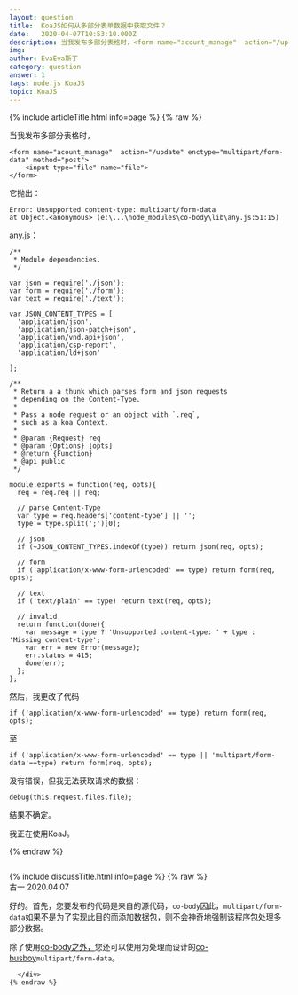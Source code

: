 ```yaml
---
layout: question
title:  KoaJS如何从多部分表单数据中获取文件？
date:   2020-04-07T10:53:10.000Z
description: 当我发布多部分表格时，<form name="acount_manage"  action="/update" enctype="multipart/...
img: 
author: EvaEva斯丁
category: question
answer: 1
tags: node.js KoaJS
topic: KoaJS
---
```

<div class="article-root">
  <div class="article">
    {% include articleTitle.html info=page %}
    {% raw %}
    <div class="article-content"><p><font style="vertical-align: inherit;"><font style="vertical-align: inherit;">当我发布多部分表格时，</font></font></p>

<pre><code>&lt;form name="acount_manage"  action="/update" enctype="multipart/form-data" method="post"&gt;<font></font>
    &lt;input type="file" name="file"&gt;<font></font>
&lt;/form&gt;<font></font>
</code></pre>

<p><font style="vertical-align: inherit;"><font style="vertical-align: inherit;">它抛出：</font></font></p>

<pre><code>Error: Unsupported content-type: multipart/form-data<font></font>
at Object.&lt;anonymous&gt; (e:\...\node_modules\co-body\lib\any.js:51:15)<font></font>
</code></pre>

<p><font style="vertical-align: inherit;"><font style="vertical-align: inherit;">any.js：</font></font></p>

<p></p><div class="snippet" data-lang="js" data-hide="false">
<div class="snippet-code">
<pre class="snippet-code-js lang-js prettyprint-override"><code>/**<font></font>
 * Module dependencies.<font></font>
 */<font></font>
<font></font>
var json = require('./json');<font></font>
var form = require('./form');<font></font>
var text = require('./text');<font></font>
<font></font>
var JSON_CONTENT_TYPES = [<font></font>
  'application/json',<font></font>
  'application/json-patch+json',<font></font>
  'application/vnd.api+json',<font></font>
  'application/csp-report',<font></font>
  'application/ld+json'<font></font>
<font></font>
];<font></font>
<font></font>
/**<font></font>
 * Return a a thunk which parses form and json requests<font></font>
 * depending on the Content-Type.<font></font>
 *<font></font>
 * Pass a node request or an object with `.req`,<font></font>
 * such as a koa Context.<font></font>
 *<font></font>
 * @param {Request} req<font></font>
 * @param {Options} [opts]<font></font>
 * @return {Function}<font></font>
 * @api public<font></font>
 */<font></font>
<font></font>
module.exports = function(req, opts){<font></font>
  req = req.req || req;<font></font>
<font></font>
  // parse Content-Type<font></font>
  var type = req.headers['content-type'] || '';<font></font>
  type = type.split(';')[0];<font></font>
<font></font>
  // json<font></font>
  if (~JSON_CONTENT_TYPES.indexOf(type)) return json(req, opts);<font></font>
<font></font>
  // form<font></font>
  if ('application/x-www-form-urlencoded' == type) return form(req, opts);<font></font>
<font></font>
  // text<font></font>
  if ('text/plain' == type) return text(req, opts);<font></font>
<font></font>
  // invalid<font></font>
  return function(done){<font></font>
    var message = type ? 'Unsupported content-type: ' + type : 'Missing content-type';<font></font>
    var err = new Error(message);<font></font>
    err.status = 415;<font></font>
    done(err);<font></font>
  };<font></font>
};</code></pre>
</div>
</div>
<p></p>

<p><font style="vertical-align: inherit;"><font style="vertical-align: inherit;">然后，我更改了代码 </font></font></p>

<pre><code>if ('application/x-www-form-urlencoded' == type) return form(req, opts);
</code></pre>

<p><font style="vertical-align: inherit;"><font style="vertical-align: inherit;">至 </font></font></p>

<pre><code>if ('application/x-www-form-urlencoded' == type || 'multipart/form-data'==type) return form(req, opts);
</code></pre>

<p><font style="vertical-align: inherit;"><font style="vertical-align: inherit;">没有错误，但我无法获取请求的数据：</font></font></p>

<pre><code>debug(this.request.files.file);
</code></pre>

<p><font style="vertical-align: inherit;"><font style="vertical-align: inherit;">结果不确定。 </font></font></p>

<p><font style="vertical-align: inherit;"><font style="vertical-align: inherit;">我正在使用KoaJ。</font></font></p></div>
    {% endraw %}
  </div>
  <p style="height: 0;width:0;overflow: hidden;"> 第4150篇《KoaJS如何从多部分表单数据中获取文件？》来自Winter(https://github.com/aiyld/aiyld.github.io)的站点</p>
  <div class="discuss-wrapper">
    {% include discussTitle.html info=page %}
    {% raw %}
    <div class="discuss-item">
        <div class="discuss-parent">
          <div class="discuss-meta">
            <span class="discuss-user">古一</span>
            <span class="discuss-time">2020.04.07</span>
          </div>
          <div class="discuss-comment"><p><font style="vertical-align: inherit;"><font style="vertical-align: inherit;">好的。</font><font style="vertical-align: inherit;">首先，您要发布的代码是来自的源代码，</font></font><code>co-body</code><font style="vertical-align: inherit;"><font style="vertical-align: inherit;">因此，</font></font><code>multipart/form-data</code><font style="vertical-align: inherit;"><font style="vertical-align: inherit;">如果不是为了实现此目的而</font><font style="vertical-align: inherit;">添加</font><font style="vertical-align: inherit;">数据包</font><font style="vertical-align: inherit;">，</font><font style="vertical-align: inherit;">则不会神奇地强制该程序包处理多部分数据。</font></font></p>

<p><font style="vertical-align: inherit;"><font style="vertical-align: inherit;">除了使用</font></font><a href="https://www.npmjs.com/package/co-body" rel="nofollow"><font style="vertical-align: inherit;"><font style="vertical-align: inherit;">co-body之外，</font></font></a><font style="vertical-align: inherit;"><font style="vertical-align: inherit;">您还可以使用</font><font style="vertical-align: inherit;">为处理而设计的</font></font><a href="https://www.npmjs.com/package/co-busboy" rel="nofollow"><font style="vertical-align: inherit;"><font style="vertical-align: inherit;">co-busboy</font></font></a><font style="vertical-align: inherit;"></font><code>multipart/form-data</code><font style="vertical-align: inherit;"><font style="vertical-align: inherit;">。</font></font></p></div>
        </div>
        
      </div>
    {% endraw %}
  </div>
<div>
